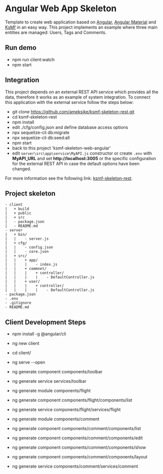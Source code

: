 # Angular Web App Skeleton
Template to create web application based on [Angular](https://angular.io/), [Angular Material](https://material.angular.io/)
 and [KsMf](https://github.com/ameksike/ksmf/wiki) in an easy way. This project implements an example where three main entities are managed: Users, Tags and Comments.

## Run demo
- npm run client:watch
- npm start 

## Integration 
This project depends on an external REST API service which provides all the data, therefore it works as an example of system integration. To connect this application with the external service follow the steps below:
- git clone https://github.com/ameksike/ksmf-skeleton-rest.git
- cd ksmf-skeleton-rest
- npm install
- edit ./cfg/config.json and define database access options
- npx sequelize-cli db:migrate
- npx sequelize-cli db:seed:all
- npm start
- back to this project 'ksmf-skeleton-web-angular'
- edit ```server\src\app\service\MyAPI.js``` constructor or create ```.env``` with **MyAPI_URL** and set **http://localhost:3005** or the specific configuration for the external REST API in case the default options have been changed.

For more information see the following link: [ksmf-skeleton-rest](https://github.com/ameksike/ksmf-skeleton-rest).

## Project skeleton 
```
- client 
|	+ build
|	+ public
|	+ src
|	- package.json
|	- README.md
- server	
|	+ bin/
|	|    - server.js
|	+ cfg/
|	|    - config.json
|	|    - core.json
|	+ src/
|	|    + app/
|	|    |    - index.js
|	|    + commnet/
| 	|    |    + controller/
|	|    |    |    - DefaultController.js
|	|    + user/
| 	|    |    + controller/
|	|    |    |    - DefaultController.js
- package.json
- .env
- .gitignore
- README.md
```

## Client Development Steps
- npm install -g @angular/cli
- ng new client
- cd client/
- ng serve --open 
- ng generate component components/toolbar
- ng generate service services/toolbar

- ng generate module components/flight
- ng generate component components/flight/components/list
- ng generate service components/flight/services/flight

- ng generate module components/comment
- ng generate component components/comment/components/list
- ng generate component components/comment/components/edit
- ng generate component components/comment/components/show
- ng generate component components/comment/components/layout
- ng generate service components/comment/services/comment